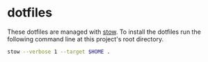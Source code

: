 # dotfiles

These dotfiles are managed with [stow](https://www.gnu.org/software/stow/). To
install the dotfiles run the following command line at this project's root
directory.

```sh
stow --verbose 1 --target $HOME .
```
